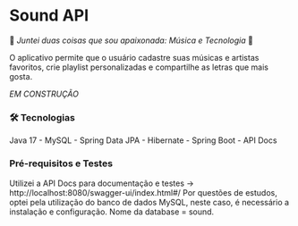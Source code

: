 # Sound API 

:sparkling_heart: *Juntei duas coisas que sou apaixonada: Música e Tecnologia* :sparkling_heart:
<p>O aplicativo permite que o usuário cadastre suas músicas e artistas favoritos, crie playlist personalizadas e compartilhe as letras que mais gosta. </p>

*EM CONSTRUÇÃO*

### 🛠 Tecnologias
Java 17 - MySQL - Spring Data JPA - Hibernate - Spring Boot - API Docs 

### Pré-requisitos e Testes
Utilizei a API Docs para documentação e testes -> http://localhost:8080/swagger-ui/index.html#/
Por questões de estudos, optei pela utilização do banco de dados MySQL, neste caso, é necessário a instalação e configuração. 
Nome da database = sound. 
